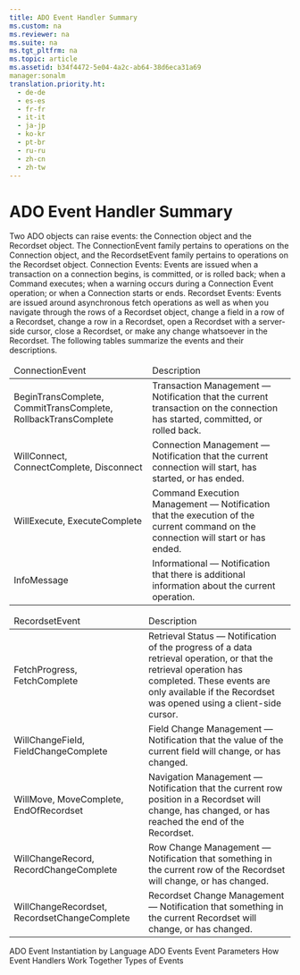 ```yaml
---
title: ADO Event Handler Summary
ms.custom: na
ms.reviewer: na
ms.suite: na
ms.tgt_pltfrm: na
ms.topic: article
ms.assetid: b34f4472-5e04-4a2c-ab64-38d6eca31a69
manager:sonalm
translation.priority.ht: 
  - de-de
  - es-es
  - fr-fr
  - it-it
  - ja-jp
  - ko-kr
  - pt-br
  - ru-ru
  - zh-cn
  - zh-tw
---
```

# ADO Event Handler Summary
<?xml version="1.0" encoding="utf-8"?>
<developerReferenceWithoutSyntaxDocument xmlns="http://ddue.schemas.microsoft.com/authoring/2003/5" xmlns:xlink="http://www.w3.org/1999/xlink" xmlns:xsi="http://www.w3.org/2001/XMLSchema-instance" xsi:schemaLocation="http://ddue.schemas.microsoft.com/authoring/2003/5 http://dduestorage.blob.core.windows.net/ddueschema/developer.xsd">
  <introduction>
    <para>Two ADO objects can raise events: the <legacyLink xlink:href="ef6b1824-5b12-43db-89d7-8f3d13896d4d">Connection</legacyLink> object and the <legacyLink xlink:href="ede1415f-c3df-4cc5-a05b-2576b2b84b60">Recordset</legacyLink> object. The <legacyBold>ConnectionEvent</legacyBold> family pertains to operations on the <legacyBold>Connection</legacyBold> object, and the <legacyBold>RecordsetEvent</legacyBold> family pertains to operations on the <legacyBold>Recordset</legacyBold> object.  </para>
    <list class="bullet">
      <listItem>
        <para>             <legacyBold>Connection Events</legacyBold>: Events are issued when a transaction on a connection begins, is committed, or is rolled back; when a <legacyLink xlink:href="a02c22fb-542d-465e-a629-30fd59dcbebf">Command</legacyLink> executes; when a warning occurs during a <legacyBold>Connection Event</legacyBold> operation; or when a <legacyBold>Connection</legacyBold> starts or ends.</para>
      </listItem>
      <listItem>
        <para>             <legacyBold>Recordset Events</legacyBold>: Events are issued around asynchronous fetch operations as well as when you navigate through the rows of a <legacyBold>Recordset</legacyBold> object, change a field in a row of a <legacyBold>Recordset</legacyBold>, change a row in a <legacyBold>Recordset</legacyBold>, open a <legacyBold>Recordset</legacyBold> with a server-side cursor, close a <legacyBold>Recordset</legacyBold>, or make any change whatsoever in the <legacyBold>Recordset</legacyBold>.</para>
      </listItem>
    </list>
    <para>The following tables summarize the events and their descriptions.</para>
    <table xmlns:caps="http://schemas.microsoft.com/build/caps/2013/11">
      <thead>
        <tr>
          <TD>
            <para>ConnectionEvent</para>
          </TD>
          <TD>
            <para>Description</para>
          </TD>
        </tr>
      </thead>
      <tbody>
        <tr>
          <TD>
            <para>               <legacyLink xlink:href="ec4e4b38-e9c6-4757-b2ef-4e468ae5f1d8">BeginTransComplete, CommitTransComplete, RollbackTransComplete</legacyLink>             </para>
          </TD>
          <TD>
            <para>               <legacyBold>Transaction Management</legacyBold> — Notification that the current transaction on the connection has started, committed, or rolled back.</para>
          </TD>
        </tr>
        <tr>
          <TD>
            <para>               <legacyLink xlink:href="da561d58-eb58-446c-a4fd-1838c76073c0">WillConnect</legacyLink>, <legacyLink xlink:href="568f5252-d069-4d99-a01b-2ada87ad1304">ConnectComplete, Disconnect</legacyLink></para>
          </TD>
          <TD>
            <para>               <legacyBold>Connection Management</legacyBold> — Notification that the current connection will start, has started, or has ended.</para>
          </TD>
        </tr>
        <tr>
          <TD>
            <para>               <legacyLink xlink:href="dd755e46-f589-48a3-93a9-51ff998d44b5">WillExecute</legacyLink>, <legacyLink xlink:href="62470d42-e511-494c-bec4-ad4591734b7b">ExecuteComplete</legacyLink></para>
          </TD>
          <TD>
            <para>               <legacyBold>Command Execution Management</legacyBold> — Notification that the execution of the current command on the connection will start or has ended.</para>
          </TD>
        </tr>
        <tr>
          <TD>
            <para>               <legacyLink xlink:href="468c87dd-e3bc-4084-9941-94d10743d4e9">InfoMessage</legacyLink>             </para>
          </TD>
          <TD>
            <para>               <legacyBold>Informational</legacyBold> — Notification that there is additional information about the current operation.</para>
          </TD>
        </tr>
      </tbody>
    </table>
    <table xmlns:caps="http://schemas.microsoft.com/build/caps/2013/11">
      <thead>
        <tr>
          <TD>
            <para>RecordsetEvent</para>
          </TD>
          <TD>
            <para>Description</para>
          </TD>
        </tr>
      </thead>
      <tbody>
        <tr>
          <TD>
            <para>               <legacyLink xlink:href="301716fd-81fc-40eb-8a04-221ef7ab410e">FetchProgress</legacyLink>, <legacyLink xlink:href="a28d3858-566c-468d-b070-d1de4339fbea">FetchComplete</legacyLink></para>
          </TD>
          <TD>
            <para>               <legacyBold>Retrieval Status</legacyBold> — Notification of the progress of a data retrieval operation, or that the retrieval operation has completed. These events are only available if the <legacyBold>Recordset</legacyBold> was opened using a client-side cursor.</para>
          </TD>
        </tr>
        <tr>
          <TD>
            <para>               <legacyLink xlink:href="3e49fb89-c45b-4d39-823e-3cc887c59b37">WillChangeField, FieldChangeComplete</legacyLink>             </para>
          </TD>
          <TD>
            <para>               <legacyBold>Field Change Management</legacyBold> — Notification that the value of the current field will change, or has changed.</para>
          </TD>
        </tr>
        <tr>
          <TD>
            <para>               <legacyLink xlink:href="1a3d1042-4f30-4526-a0c7-853c242496db">WillMove, MoveComplete</legacyLink>, <legacyLink xlink:href="475de5e2-f634-4954-9edf-0027a6ba38d6">EndOfRecordset</legacyLink></para>
          </TD>
          <TD>
            <para>               <legacyBold>Navigation Management</legacyBold> — Notification that the current row position in a <legacyBold>Recordset</legacyBold> will change, has changed, or has reached the end of the <legacyBold>Recordset</legacyBold>.</para>
          </TD>
        </tr>
        <tr>
          <TD>
            <para>               <legacyLink xlink:href="cbc369fd-63af-4a7d-96ae-efa91b78ca69">WillChangeRecord, RecordChangeComplete</legacyLink>             </para>
          </TD>
          <TD>
            <para>               <legacyBold>Row Change Management</legacyBold> — Notification that something in the current row of the <legacyBold>Recordset</legacyBold> will change, or has changed.</para>
          </TD>
        </tr>
        <tr>
          <TD>
            <para>               <legacyLink xlink:href="d5d44659-e0d9-46d9-a297-99c43555082f">WillChangeRecordset, RecordsetChangeComplete</legacyLink>             </para>
          </TD>
          <TD>
            <para>               <legacyBold>Recordset Change Management</legacyBold> — Notification that something in the current <legacyBold>Recordset</legacyBold> will change, or has changed.</para>
          </TD>
        </tr>
      </tbody>
    </table>
  </introduction>
  <relatedTopics>
<link xlink:href="eded7e8c-a25f-46a6-bc2b-32d89a54d1bc">ADO Event Instantiation by Language</link>
<link xlink:href="0ded5ad9-8f83-4224-95af-38512783b972">ADO Events</link>
<link xlink:href="bd5c5afa-d301-4899-acda-40f98a6afa4d">Event Parameters</link>
<link xlink:href="a86c8a02-dd69-420d-8a47-0188b339858d">How Event Handlers Work Together</link>
<link xlink:href="f3327ea0-635a-43d4-bd78-c1674f62f1a2">Types of Events</link>
</relatedTopics>
</developerReferenceWithoutSyntaxDocument>